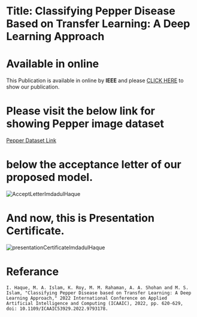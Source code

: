 # Title: Classifying Pepper Disease Based on Transfer Learning: A Deep Learning Approach


# Available in online
This Publication is available in online by **IEEE** and please [CLICK HERE](https://ieeexplore.ieee.org/document/9793178) to show our publication.

# Please visit the below link for showing Pepper image dataset
[Pepper Dataset Link](https://github.com/imdadulhaque1/Pepper_Dataset)

# below the acceptance letter of our proposed model.
![AcceptLetterImdadulHaque](https://user-images.githubusercontent.com/45633928/167692368-0b2a4e6e-f590-4c03-8304-8107e75455df.png)

# And now, this is Presentation Certificate.
![presentationCertificateImdadulHaque](https://user-images.githubusercontent.com/45633928/167692099-373f9594-e63f-4845-8184-da54074b26b9.png)

# Referance
`I. Haque, M. A. Islam, K. Roy, M. M. Rahaman, A. A. Shohan and M. S. Islam, "Classifying Pepper Disease based on Transfer Learning: A Deep Learning Approach," 2022 International Conference on Applied Artificial Intelligence and Computing (ICAAIC), 2022, pp. 620-629, doi: 10.1109/ICAAIC53929.2022.9793178.`

